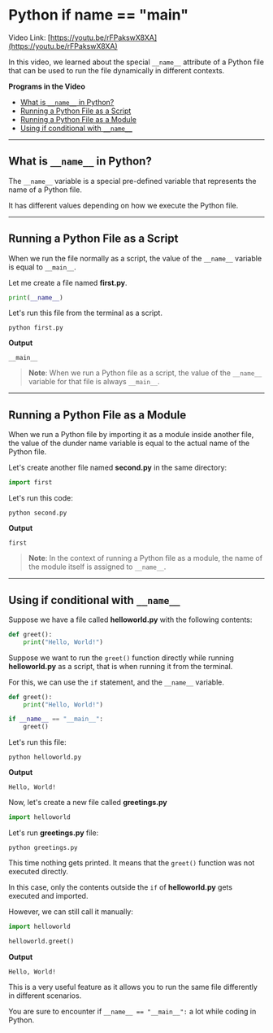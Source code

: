 # Python if __name__ == "__main__"

Video Link: [https://youtu.be/rFPakswX8XA](https://youtu.be/rFPakswX8XA)

In this video, we learned about the special `__name__` attribute of a Python file that can be used to run the file
dynamically in different contexts.

**Programs in the Video**

- [What is `__name__` in Python?](#what-is-__name__-in-python)
- [Running a Python File as a Script](#running-a-python-file-as-a-script)
- [Running a Python File as a Module](#running-a-python-file-as-a-module)
- [Using if conditional with `__name__`](#using-if-conditional-with-__name__)

---

## What is `__name__` in Python?

The `__name__` variable is a special pre-defined variable that represents the name of a Python file.

It has different values depending on how we execute the Python file.

---

## Running a Python File as a Script

When we run the file normally as a script, the value of the `__name__` variable is equal to `__main__`.

Let me create a file named **first.py**.

```python
print(__name__)
```

Let's run this file from the terminal as a script.

```shell
python first.py
```

**Output**

```
__main__
```

> **Note**: When we run a Python file as a script, the value of the `__name__` variable for that file is always `__main__`.

---

## Running a Python File as a Module

When we run a Python file by importing it as a module inside another file, the value of the dunder name variable is
equal to the actual name of the Python file.

Let's create another file named **second.py** in the same directory:

```python
import first
```

Let's run this code:

```shell
python second.py
```

**Output**

```
first
```

> **Note**: In the context of running a Python file as a module, the name of the module itself is assigned to `__name__`.
---

## Using if conditional with `__name__`

Suppose we have a file called **helloworld.py** with the following contents:

```python
def greet():
    print("Hello, World!")
```

Suppose we want to run the `greet()` function directly while running **helloworld.py** as a script, that is when running
it from the terminal.

For this, we can use the `if` statement, and the `__name__` variable.

```python
def greet():
    print("Hello, World!")

if __name__ == "__main__":
    greet()
```

Let's run this file:

```shell
python helloworld.py
```

**Output**
```
Hello, World!
```

Now, let's create a new file called **greetings.py**

```python
import helloworld
```

Let's run **greetings.py** file:

```shell
python greetings.py
```

This time nothing gets printed. It means that the `greet()` function was not executed directly.

In this case, only the contents outside the `if` of **helloworld.py** gets executed and imported.

However, we can still call it manually:

```python
import helloworld

helloworld.greet()
```

**Output**

```
Hello, World!
```

This is a very useful feature as it allows you to run the same file differently in different scenarios.

You are sure to encounter if `__name__ == "__main__":` a lot while coding in Python.

